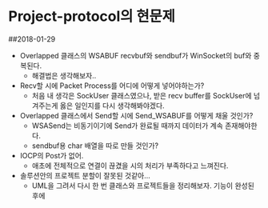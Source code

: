 # Project-protocol의 현문제

##2018-01-29

- Overlapped 클래스의 WSABUF recvbuf와 sendbuf가 WinSocket의 buf와 중복된다.  
    - 해결법은 생각해보자..
- Recv할 시에 Packet Process를 어디에 어떻게 넣어야하는가?
    - 처음 내 생각은 SockUser 클래스였으나, 받은 recv buffer를 SockUser에 넘겨주는게 옳은 일인지를 다시 생각해봐야겠다.
- Overlapped 클래스에서 Send할 시에 Send_WSABUF를 어떻게 채울 것인가?
    - WSASend는 비동기이기에 Send가 완료될 때까지 데이터가 계속 존재해야한다.
    - sendbuf용 char 배열을 따로 만들 것인가?
- IOCP의 Post가 없어.
    - 애초에 전체적으로 연결이 끊겼을 시의 처리가 부족하다고 느껴진다.
- 솔루션안의 프로젝트 분할이 잘못된 것같아...
    - UML을 그려서 다시 한 번 클래스와 프로젝트들을 정리해보자. 기능이 완성된 후에
    